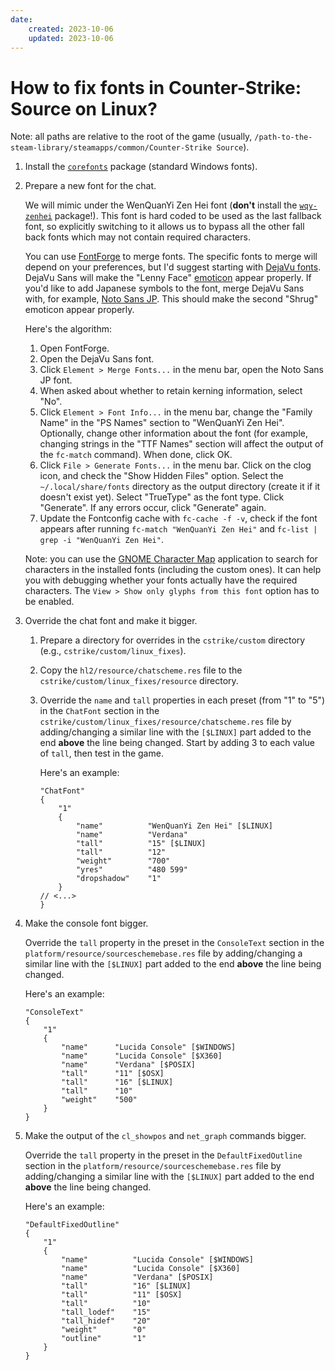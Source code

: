 ```yaml
---
date:
    created: 2023-10-06
    updated: 2023-10-06
---
```


# How to fix fonts in Counter-Strike: Source on Linux?

<!-- separator -->

Note: all paths are relative to the root of the game (usually, `/path-to-the-steam-library/steamapps/common/Counter-Strike Source`).

1. Install the [`corefonts`](https://repology.org/project/corefonts/versions) package (standard Windows fonts).

2. Prepare a new font for the chat.

    We will mimic under the WenQuanYi Zen Hei font (**don't** install the [`wqy-zenhei`](https://repology.org/project/fonts:wqy-zenhei/versions) package!). This font is hard coded to be used as the last fallback font, so explicitly switching to it allows us to bypass all the other fall back fonts which may not contain required characters.

    You can use [FontForge](https://fontforge.org) to merge fonts. The specific fonts to merge will depend on your preferences, but I'd suggest starting with [DejaVu fonts](https://en.wikipedia.org/wiki/DejaVu_fonts). DejaVu Sans will make the "Lenny Face" [emoticon](https://en.wikipedia.org/wiki/List_of_emoticons) appear properly. If you'd like to add Japanese symbols to the font, merge DejaVu Sans with, for example, [Noto Sans JP](https://fonts.google.com/noto/specimen/Noto+Sans+JP). This should make the second "Shrug" emoticon appear properly.

    Here's the algorithm:

    1. Open FontForge.
    2. Open the DejaVu Sans font.
    3. Click `Element > Merge Fonts...` in the menu bar, open the Noto Sans JP font.
    4. When asked about whether to retain kerning information, select "No".
    5. Click `Element > Font Info...` in the menu bar, change the "Family Name" in the "PS Names" section to "WenQuanYi Zen Hei". Optionally, change other information about the font (for example, changing strings in the "TTF Names" section will affect the output of the `fc-match` command). When done, click OK.
    6. Click `File > Generate Fonts...` in the menu bar. Click on the clog icon, and check the "Show Hidden Files" option. Select the `~/.local/share/fonts` directory as the output directory (create it if it doesn't exist yet). Select "TrueType" as the font type. Click "Generate". If any errors occur, click "Generate" again.
    7. Update the Fontconfig cache with `fc-cache -f -v`, check if the font appears after running `fc-match "WenQuanYi Zen Hei"` and `fc-list | grep -i "WenQuanYi Zen Hei"`.

    Note: you can use the [GNOME Character Map](https://wiki.gnome.org/Apps/Gucharmap) application to search for characters in the installed fonts (including the custom ones). It can help you with debugging whether your fonts actually have the required characters. The `View > Show only glyphs from this font` option has to be enabled.

2. Override the chat font and make it bigger.

    1. Prepare a directory for overrides in the `cstrike/custom` directory (e.g., `cstrike/custom/linux_fixes`).
    2. Copy the `hl2/resource/chatscheme.res` file to the `cstrike/custom/linux_fixes/resource` directory.
    3. Override the `name` and `tall` properties in each preset (from "1" to "5") in the `ChatFont` section in the `cstrike/custom/linux_fixes/resource/chatscheme.res` file by adding/changing a similar line with the `[$LINUX]` part added to the end **above** the line being changed. Start by adding 3 to each value of `tall`, then test in the game.

        Here's an example:

        ```
        "ChatFont"
        {
            "1"
            {
                "name"          "WenQuanYi Zen Hei" [$LINUX]
                "name"          "Verdana"
                "tall"          "15" [$LINUX]
                "tall"          "12"
                "weight"        "700"
                "yres"          "480 599"
                "dropshadow"    "1"
            }
        // <...>
        }
        ```

3. Make the console font bigger.

    Override the `tall` property in the preset in the `ConsoleText` section in the `platform/resource/sourceschemebase.res` file by adding/changing a similar line with the `[$LINUX]` part added to the end **above** the line being changed.

    Here's an example:

    ```
    "ConsoleText"
    {
        "1"
        {
            "name"      "Lucida Console" [$WINDOWS]
            "name"      "Lucida Console" [$X360]
            "name"      "Verdana" [$POSIX]
            "tall"      "11" [$OSX]
            "tall"      "16" [$LINUX]
            "tall"      "10"
            "weight"    "500"
        }
    }
    ```

4. Make the output of the `cl_showpos` and `net_graph` commands bigger.

    Override the `tall` property in the preset in the `DefaultFixedOutline` section in the `platform/resource/sourceschemebase.res` file by adding/changing a similar line with the `[$LINUX]` part added to the end **above** the line being changed.

    Here's an example:

    ```
    "DefaultFixedOutline"
    {
        "1"
        {
            "name"          "Lucida Console" [$WINDOWS]
            "name"          "Lucida Console" [$X360]
            "name"          "Verdana" [$POSIX]
            "tall"          "16" [$LINUX]
            "tall"          "11" [$OSX]
            "tall"          "10"
            "tall_lodef"    "15"
            "tall_hidef"    "20"
            "weight"        "0"
            "outline"       "1"
        }
    }
    ```
